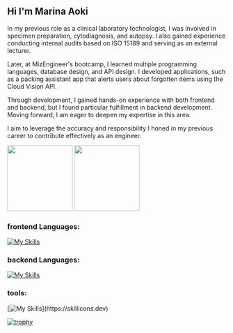 ## Hi I'm Marina Aoki

In my previous role as a clinical laboratory technologist, I was involved in specimen preparation, cytodiagnosis, and autopsy.
I also gained experience conducting internal audits based on ISO 15189 and serving as an external lecturer.

Later, at MizEngineer's bootcamp, I learned multiple programming languages, database design, and API design. 
I developed applications, such as a packing assistant app that alerts users about forgotten items using the Cloud Vision API.

Through development, I gained hands-on experience with both frontend and backend, but I found particular fulfillment in backend development. 
Moving forward, I am eager to deepen my expertise in this area.

I aim to leverage the accuracy and responsibility I honed in my previous career to contribute effectively as an engineer.

<div>
  <img src="https://github-readme-stats.vercel.app/api?username=aokimarina&theme=shadow_blue" height="150" />
  <img src="https://github-readme-stats.vercel.app/api/top-langs/?username=aokimarina&layout=donut" height="150" />
</div>


### frontend Languages:

[![My Skills](https://skillicons.dev/icons?i=js,ts,html,css,tailwind,next.js)](https://skillicons.dev)

### backend Languages:

[![My Skills](https://skillicons.dev/icons?i=py,django,flask,nodejs,postgres,mysql)](https://skillicons.dev)

### tools:

[![My Skills](https://skillicons.dev/icons?i=docker,figma,firebase,git,github,vitest,vscode,swagger,stripe,)](https://skillicons.dev)

[![trophy](https://github-profile-trophy.vercel.app/?username=aokimarina)](https://github.com/aokimarina/github-profile-trophy)

